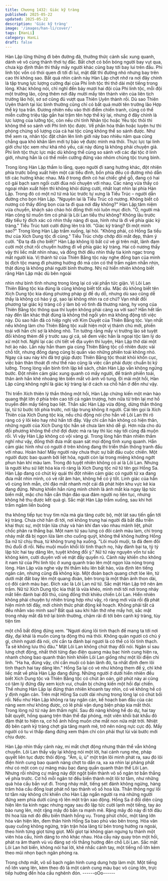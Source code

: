 ```yaml
---
title: Chương 1432: Giác kỹ tràng
published: 2025-05-22
updated: 2025-05-22
description: 'Giác kỹ tràng'
image: '/images/han-li/cover/'
tags: [HanLi]
category: HanLi
draft: false
---
```


Hàn Lập lững thững đi bên đường đã, thưởng thức cảnh sắc
xung quanh, dánh vẻ vô cùng thảnh thơi tự đắc.
Bất chợt có bốn bóng người bay vụt qua, chưa kịp định thần thì
thấy mấy người khác cũng bay tới bay lui trên đầu. Phi linh tộc
vốn có thói quen đi tới đi lui, mặt đất thì đường nhỏ nhưng bay
trên cao thì không sao.
Bất quá nhìn cảnh này Hàn Lập chợt nhớ ra nơi đây chính là tập
trung lực lượng cường đại của Phi linh tộc thì thở dài một tiếng
trong lòng.
Khác không nói, chỉ nghĩ đến bảy mươi hai đội của Phi linh tộc,
mỗi đội một trưởng lão, cộng thêm nơi đây mười mấy tên thành
viên của liên tịch trưởng lão hội, sơ sơ cũng đủ vượt qua Thiên
Uyên thành rồi. Dù sao Thiên Uyên thành tại lúc bình thường
cũng chỉ có bất quá mười tên trưởng lão Hợp thể kỳ tọa trấn.
Đương nhiên nếu vào thời điểm chiến tranh, cũng có thể miễn
cưỡng triệu tập gần hai trăm tên hợp thể kỳ lại, nhưng ở đây
chính là lực lượng của lưỡng tộc, còn nếu chỉ tính Nhân tộc hoặc
Yêu tộc thôi thì không thể so sánh với Phi linh tộc được.
Về phần hóa thần hoặc luyện hư thì phỏng chừng số lượng của
cả hai tộc cũng không thể so sánh được.
Như thế xem ra, nhân tộc đặt chân lên linh giới này bao nhiêu
năm qua cũng chẳng qua khó khăn lắm mới tự bảo vệ được mình
mà thôi. Thực lực tại linh giới chư tộc xem như khá nhỏ yếu, cái
này đúng là không phải chuyện giả.
Phi linh tộc thực lực mặc dù không thể cùng so sánh với các đại
tộc ở linh giới, nhưng hẳn là có thể miễn cưỡng đứng vào nhóm
chủng tộc trung bình.

Trong lòng Hàn Lập thầm lo lắng, quẹo người đi sang hướng
khác, đột nhiên phía trước bỗng xuất hiện một cái tiểu đình, bốn
phía đều có đường nhỏ dẫn tới các hướng khác nhau.
Mà ở trong đình có hai chiếc ghế gỗ, đang có hai cô gái bạch sam
ngồi cười đùa nói chuyện với nhau.
Các nàng vừa thấy có ngoại nhân xuất hiện thì không khỏi dừng
cười, nhất loạt nhìn lại phía Hàn Lập.
Trong đó có một nữ tử mà lúc trước tự xưng là Tiểu Trúc – người
dẫn đường cho bọn Hàn Lập.
"Nguyên lai là Tiểu Trúc cô nương. Không biết cô nương có thấy
đồng bọn của ta đi qua nơi đây không?" Hàn Lập tâm niệm vừa
chuyển, khách sáo chào hỏi đồng thời nói luôn mục đích.
"Ồ, người mà Hàn công tử muốn tìm có phải là Lôi Lan tiểu thư
không? Không lâu trước đây tiểu tỳ đích xác có nhìn thấy nàng đi
qua, hình như là đi về phía giác kỹ tràng." Tiểu Trúc tươi cười
đứng lên trả lời.
"Giác kỹ tràng? Đi một mình sao?" Trong lòng Hàn Lập trầm
xuống, lại hỏi.
"Không phải, có Hồng Sa tiểu thư của Xích Dung tộc đi cùng."
Tiểu Trúc chớp chớp đôi mắt đẹp, thâm ý cười.
"Đa tạ đã cho biết!" Hàn Lập không lộ bất cứ vẻ gì trên mặt, lãnh
đạm cười một chút rồi chuyển hướng đi về phía giác kỹ tràng.
Hai cô nương thấy vậy thì liếc mắt nhìn nhau, và đồng thời đều
nhìn thấy tia kinh ngạc trong mắt người kia.
Vị thánh tử của Thiên Bằng tộc này nghe đồng bạn của mình bị
địch tộc mang đi phương hướng đó mà còn có thể trầm ngâm
nhẫn nhịn, thật đúng là không phải người bình thường.
Nhị nữ hiển nhiên không biết rằng Hàn Lập mặc dù bên ngoài

nhìn như bình tĩnh nhưng trong lòng lại có vài phần tức giận.
Vị Lôi Lan Thiên Bằng tộc kia đúng là cũng không biết tốt xấu.
Mặc dù không biết tên Xích Dung tộc kia dùng phương pháp gì để
dụ dỗ, nhưng dù sao cũng dễ thấy là không có hảo ý gì, sao lại
không nhìn ra cơ chứ? Vạn nhất đối phương tại giác kỹ tràng cố ý
làm bộ vô tình đả thương nàng, hy vọng của Thiên Bằng tộc
thông qua thí luyện không phải càng xa vời sao?
Hắn hết lần này đến lần khác thật đúng là không thể ngồi yên mà
không động tới việc này.
Dù sao hắn đã có hiệp nghị với Kim Duyệt của Thiên Bằng tộc.
Vạn nhất nếu không làm cho Thiên Bằng tộc xuất hiện một vị
thánh chủ mới, phiền toái với hắn chỉ sợ là không nhỏ.
Tin tưởng rằng mấy vị trưởng lão sẽ tuyệt đối không thèm để ý
trước sau gì cả, sẽ đem việc hắn là ngoại tộc làm lý do xử một
hơi.
Nghĩ lại các chi tiết về địa uyên thí luyện, Hàn Lập thở dài một hơi
ảo não.
Lần này hắn tham gia cùng Thiên Bằng tộc cố nhiên được vài chỗ
tốt, nhưng đồng dạng cũng bị quấn vào những phiền toái không
nhỏ.
Ngay cả sau này khi đã trợ giúp được Thiên Bằng tộc thoát khỏi
khốn cục, việc bản thân thoát đi như thế nào cũng là việc cần phải
được chuẩn bị kỹ lưỡng.
Trong lòng vẫn bình tĩnh lập kế sách, chân Hàn Lập vẫn không
ngừng bước. Đột nhiên cảm giác xung quanh có mấy người, để
tránh phiền toái, thân ảnh hắn khẽ nhoáng lên biến mất vô ảnh vô
tung.
Đi mãi một hồi, Hàn Lập cũng không nghĩ là giác kỹ tràng lại ở
cách xa chỗ hắn ở đến như vậy.

Thi triển Xích thiên lý thần thông một hồi, Hàn Lập chứng kiến
một màn hào quang thật lớn ở phía trên cao tới cả ngàn trượng,
hơn nữa từ trên lại mơ hồ truyền đến mấy tiếng bạo liệt.
Thần sắc Hàn Lập vừa động, dừng thần thông lại, từ từ bước tới
phía trước, nơi tập trung không ít người.
Cái tên gọi là Xích Thiên của Xích Dung tộc kia, nếu chủ động nói
cho hắn về Lôi Lan thì rõ ràng có ý lôi kéo hay nhử hắn tới đây.
Vậy chỉ cần hắn không có hiện thân, những người của Xích Dung
tộc hẳn sẽ chưa làm khó dễ gì. Hơn nữa cho dù đối phương
không thể chờ đợi được mà ra tay thì lúc này tới cũng đã muộn
rồi. Vì vậy Hàn Lập không có vội vàng gì.
Trong lòng hắn thản nhiên thầm nghĩ như vậy, đồng thời đưa mắt
quan sát mọi động tĩnh xung quanh.
Hắn cảm giác hình như có người ở trên không đang thi triển thần
thông tranh đấu với nhau.
Hoàn hảo! Mấy người này chưa thực sự bắt đầu cuộc chiến. Một
người được bao quanh bởi liệt hỏa, người còn lại trong miệng
không ngớt phun hàn khí màu lam. Trong đó tuyệt nhiên không có
ai là Lôi Lan.
Nhưng là người khu sử liệt hỏa kia rõ ràng là Xích Dung tộc nữ tử
tên gọi Hồng Sa.
Hàn Lập đang có chút kỳ quái thì đột nhiên cảm giác có người từ
xa đang đưa mắt nhìn mình, có vẻ rất âm hàn, không hề có ý tốt.
Linh giác của hắn vô cùng linh mẫn, chỉ đảo mắt nhanh một cái đã
phát hiện khu vực kẻ kia đang đứng.
Nhưng khiến hắn rùng mình chính là ánh mắt kia ngay lập tức
biến mất, mặc cho hắn cẩn thận đảo qua đám người nọ liên tục,
nhưng không hề thu được kết quả gì.
Sắc mặt Hàn Lập trầm xuống, sau khi hơi trầm ngâm liền buông

tha không tiếp tục truy tìm nữa mà gia tăng cước bộ, một lát sau
tiến gần tới kỹ tràng.
Chưa chờ hắn đi tới, nơi không trung hai người đã bắt đầu triển
khai thực sự, một trận lửa cháy và hàn khí đan vào nhau mãnh
liệt, phút chốc phân ra thắng bại.
Một nam tử sau lưng có đôi cánh màu lam, chỉ trong nháy mắt đã
bị ngọn lửa làm cho cuống quýt, không thể không hướng Hồng Sa
nữ tử chịu thua, từ không trung hạ xuống.
"Lôi muội muội, ta đã đem đối thủ đuổi đi rồi. Nếu muội muốn khối
lôi tinh thạch nọ, hãy đánh bại ta, tỷ tỷ lập tức hai tay dâng lên,
tuyệt không đổi ý." Nữ tử này nguyên vốn tư sắc không kém, cười
duyên với vẻ mặt đầy quyến rũ.
Cảnh này khiến cho không ít nam tử của Phi linh tộc ở xung
quanh trào lên một ngọn lửa nóng trong lòng.
Hàn Lập vừa nghe vậy thì thầm kêu lên bất hảo, vừa định lên
tiếng ngăn cản, nhưng cũng đã không kịp.
Một đoàn bạch quang chợt lóe lên, từ dưới mặt đất bay lên một
quang đoàn, bên trong là một thân ảnh thon dài, có đôi cánh màu
bạc.
Đích xác là Lôi Lan nữ tử.
Sắc mặt Hàn Lập trở nên âm trầm.
Nữ tử Xích Dung tộc kia thật là vừa khéo, mình mới tới nơi trong
nháy mắt liền đánh bại đối thủ, cũng đồng thời khiêu chiến Lôi
Lan.
Hiển nhiên không phải chuyện tự nhiên trùng hợp như vậy, rõ
ràng mới vừa rồi đã phát hiện mình tới đây, mới chính thức phát
động kế hoạch. Không phải tất cả đều nhằm vào mình sao?
Bất quá sau khi hắn thở nhẹ mấy hơi, sắc mặt trong nháy mắt đã
trở lại bình thường, chậm rãi đi tới bên cạnh kỹ tràng, tùy tiện tìm

một chỗ bất động đứng xem.
"Ngươi dùng lôi tinh thạch để mang ta tới nơi đây, đại khái là
muốn cùng ta động thủ mà thôi. Không quản ngươi có chủ ý gì,
chính ngươi đã nói, chỉ cần ta đánh bại ngươi là có thể có lôi tinh
thạch. Ta sẽ không lưu thủ đâu." Mặt Lôi Lan không chút thay đổi
nói.
Ngân sí sau lưng chợt động, nhất thời từng đạo điện quang màu
bạc hình cung hiện ra, nhanh chóng bao quanh thân hình khiến
Lôi Lan giống như một lôi điện chi linh.
"Ha ha, đúng vậy, chỉ cần muội có bản lãnh đó, ta nhất định đem
lôi tinh thạch hai tay dâng lên." Hồng Sa lại có vẻ như không them
để ý, chỉ khẽ liếc mắt về phía Hàn Lập đang đứng.
Những người ở dưới hiển nhiên đều biết Xích Dung tộc và Thiên
Bằng tộc có chút ân oán, giờ phút này ai cũng có tâm lý đứng đây
xem kịch vui, chuẩn bị chứng kiến một hồi đại chiến.
Thế nhưng Hàn Lập lại đứng thản nhiên khoanh tay nhìn, có vẻ
không hề có ý định ngăn cản.
Trên mặt Hồng Sa cười dài nhưng trong lòng lại có chút bối rối.
Nếu như Hàn Lập không ra tay ngăn cản, kế hoạch ban đầu của
các nàng xem như không được, có lẽ phải vận dụng biện pháp
kia mất thôi.
Trong lòng nữ tử này âm thầm nghĩ. Sau đó nàng không hề do
dự, hai tay bắt quyết, hồng quang trên thân thể đại phóng, một
viên khối bát khẩu đỏ đậm thật to hiện ra, cơ hồ ánh hồng muốn
che mất non nửa mặt trời.
Nhiệt độ bên cạnh kỹ tràng chợt gia tăng mạnh mẽ, trở nên nóng
nực cực độ.
Mấy người có tu vi thấp đang đứng xem thậm chí còn phải thụt lùi
vài bước mới chịu được.

Hàn Lập nhìn thấy cảnh này, mi mắt chợt động nhưng thân thể
vẫn không chuyển.
Lôi Lan thấy vậy lại không nói một lời, hai cánh rung nhẹ, pháp
quyết liên tục được thôi động.
"Ầm, ù, ù" một trận lôi minh phát ra, sau đó lôi điện hình cung bao
quanh nàng chợt to dần ra, xa xa nhìn lại phảng phất như có một
con cự mãng màu bạc đang quấn quanh thân thể Lôi Lan. Nhưng
rồi những cự mãng này đột ngột biến thành vô số ngân tơ bắn
thẳng về phía trước.
Cơ hồ mỗi ngân tơ đều biến thành một lôi tơ tằm, như những quả
hỏa cầu bắn vụt đi.
Trong nháy mắt, tiếng sét đánh không ngừng, hàng trăm hỏa cầu
đồng loạt phát nổ tạo thành vô số hoa lửa.
Thần thông ngự lôi tơ tằm này không chỉ khiến cho Hàn Lập ngẩn
người ra mà những người đứng xem phía dưới cũng rộ lên một
trận xao động.
Hồng Sa ở đối diện cũng hiện lên tia kinh ngạc nhưng ngay sau
đó lập tức cười lạnh một tiếng, tay áo bào rung lên, một rặng mây
đỏ bắn ra mạnh mẽ.
Rặng mây đỏ này đi tới đâu thì hoa lửa nơi đó đều biến thành
hồng vụ. Trong phút chốc, một tảng lớn hỏa vân hiện lên, đem
thân hình Hồng Sa bao phủ vào bên trong.
Hỏa vân quay cuồng không ngừng, trận trận hỏa lãng từ bên
trong hướng ra ngoài, theo hình từng giọt từng giọt. Mỗi giọt tại
không gian ngưng tụ thành một viên hỏa cầu, hình dáng to nhỏ
khác nhau.
Hỏa cầu này quay tròn một hồi, phát ra âm thanh vù vù đáng sợ
rồi thẳng hướng đến chỗ Lôi Lan.
Sắc mặt Lôi Lan hơi biến, không nói hai lời, khẽ nhấc cánh tay,
một tiếng nổ lớn kèm theo mũi nhọn bạch ngân phóng ra.

Trong chớp mắt, vô số bạch ngân hình cung dung hợp làm một.
Một tiếng nổ lớn vang lên, kèm theo đó là một cánh cung màu bạc
vô cùng lớn, trực tiếp hướng đến hỏa cầu nghênh đón.
------oOo------
